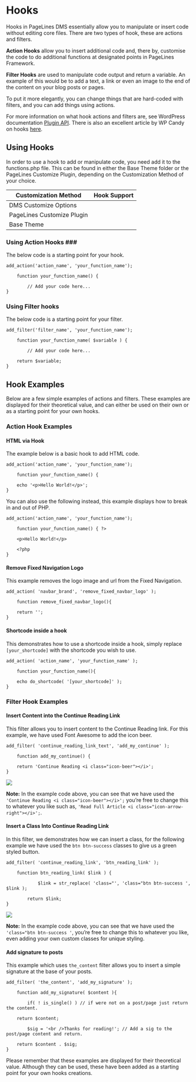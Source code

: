 # Hooks #

Hooks in PageLines DMS essentially allow you to manipulate or insert code without editing core files. There are two types of hook, these are actions and filters.

**Action Hooks** allow you to insert additional code and, there by, customise the code to do additional functions at designated points in PageLines Framework.

**Filter Hooks** are used to manipulate code output and return a variable. An example of this would be to add a text, a link or even an image to the end of the content on your blog posts or pages.

To put it more elegantly, you can change things that are hard-coded with filters, and you can add things using actions.

For more information on what hook actions and filters are, see WordPress documentation [Plugin API](http://codex.wordpress.org/Plugin_API). There is also an excellent article by WP Candy on hooks [here](http://wpcandy.com/teaches/how-to-use-wordpress-hooks/).

## Using Hooks ##

In order to use a hook to add or manipulate code, you need add it to the functions.php file. This can be found in either the Base Theme folder or the PageLines Customize Plugin, depending on the Customization Method of your choice.

<table class="table table-striped table-bordered table-condensed">
	<thead>
		<tr>
			<th>Customization Method</th>
			<th>Hook Support</th>
		</tr>
	</thead>
	<tbody>
		<tr>
			<td>DMS Customize Options</td>
			<td><i class="icon-remove text-error"></i></td>
		</tr>
		<tr>
			<td>PageLines Customize Plugin</td>
			<td><i class="icon-ok text-success"></i></td>
		</tr>
		<tr>
			<td>Base Theme</td>
			<td><i class="icon-ok text-success"></i></td>
		</tr>
	</tbody>
</table>

### Using Action Hooks ###

The below code is a starting point for your hook.

~~~ .php
add_action('action_name', 'your_function_name');
	
	function your_function_name() {
		
		// Add your code here...
}
~~~

### Using Filter hooks ###

The below code is a starting point for your filter.

~~~ .php
add_filter('filter_name', 'your_function_name');
	
	function your_function_name( $variable ) {
		
		// Add your code here...
	
	return $variable;
}
~~~

## Hook Examples ##

Below are a few simple examples of actions and filters. These examples are displayed for their theoretical value, and can either be used on their own or as a starting point for your own hooks.

### Action Hook Examples ###

#### HTML via Hook ####

The example below is a basic hook to add HTML code.

~~~ .php
add_action('action_name', 'your_function_name');
	
	function your_function_name() {
 
 	echo '<p>Hello World!</p>';
}
~~~

You can also use the following instead, this example displays how to break in and out of PHP.

~~~.php
add_action('action_name', 'your_function_name');
	
	function your_function_name() { ?>
	
	<p>Hello World!</p>
 
    <?php
}
~~~

#### Remove Fixed Navigation Logo ####

This example removes the logo image and url from the Fixed Navigation.

~~~ .php
add_action( 'navbar_brand', 'remove_fixed_navbar_logo' );
	
	function remove_fixed_navbar_logo(){
 
	return '';
}
~~~

#### Shortcode inside a hook ####

This demonstrates how to use a shortcode inside a hook, simply replace `[your_shortcode]` with the shortcode you wish to use.

~~~ .php
add_action( 'action_name', 'your_function_name' );
	
	function your_function_name(){
 
	echo do_shortcode( '[your_shortcode]' );
}
~~~

### Filter Hook Examples ###

#### Insert Content into the Continue Reading Link ####

This filter allows you to insert content to the Continue Reading link. For this example, we have used Font Awesome to add the icon beer.

~~~ .php
add_filter( 'continue_reading_link_text', 'add_my_continue' );
	
	function add_my_continue() {
 
	return 'Continue Reading <i class="icon-beer"></i>';
}
~~~

![](https://raw.github.com/pagelines/Docs/master/gh-pages-template/public/img/cont-hook-icon-example.jpg)

**Note:** In the example code above, you can see that we have used the `'Continue Reading <i class="icon-beer"></i>';` you’re free to change this to whatever you like such as, `'Read Full Article <i class="icon-arrow-right"></i>';`.

#### Insert a Class Into Continue Reading Link ####

In this filter, we demonstrates how we can insert a class, for the following example we have used the `btn btn-success` classes to give us a green styled button.

~~~ .php
add_filter( 'continue_reading_link', 'btn_reading_link' );
	
	function btn_reading_link( $link ) {
 
    		$link = str_replace( 'class="', 'class="btn btn-success ', $link );
 
    	return $link;
}
~~~

![](https://raw.github.com/pagelines/Docs/master/gh-pages-template/public/img/cont-hook-btn-example.jpg)

**Note:** In the example code above, you can see that we have used the `'class="btn btn-success '`, you’re free to change this to whatever you like, even adding your own custom classes for unique styling.

#### Add signature to posts ####

This example which uses `the_content` filter allows you to insert a simple signature at the base of your posts.

~~~ .php
add_filter( 'the_content', 'add_my_signature' );
	
	function add_my_signature( $content ){
 
		if( ! is_single() ) // if were not on a post/page just return the content.
	
	return $content;
 
		$sig = '<br />Thanks for reading!'; // Add a sig to the post/page content and return.
	
	return $content . $sig;
}
~~~

Please remember that these examples are displayed for their theoretical value. Although they can be used, these have been added as a starting point for your own hooks creations.